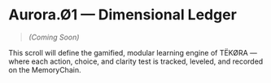 # Aurora.Ø1 — Dimensional Ledger

> *(Coming Soon)*

This scroll will define the gamified, modular learning engine of TËKØRA — where each action, choice, and clarity test is tracked, leveled, and recorded on the MemoryChain.
